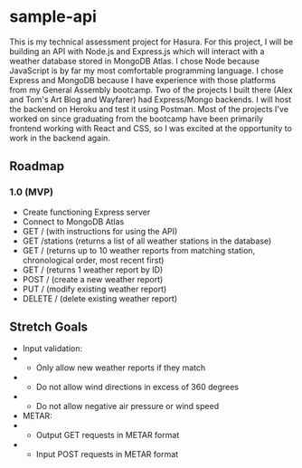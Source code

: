 # sample-api

This is my technical assessment project for Hasura. For this project, I will be building an API with Node.js and Express.js which will interact with a weather database stored in MongoDB Atlas. I chose Node because JavaScript is by far my most comfortable programming language. I chose Express and MongoDB because I have experience with those platforms from my General Assembly bootcamp. Two of the projects I built there (Alex and Tom's Art Blog and Wayfarer) had Express/Mongo backends. I will host the backend on Heroku and test it using Postman. Most of the projects I've worked on since graduating from the bootcamp have been primarily frontend working with React and CSS, so I was excited at the opportunity to work in the backend again.

## Roadmap
### 1.0 (MVP)
* Create functioning Express server
* Connect to MongoDB Atlas
* GET / (with instructions for using the API)
* GET /stations (returns a list of all weather stations in the database)
* GET /<callsign> (returns up to 10 weather reports from matching station, chronological order, most recent first)
* GET /<id> (returns 1 weather report by ID)
* POST / (create a new weather report)
* PUT /<id> (modify existing weather report)
* DELETE /<id> (delete existing weather report)
  
## Stretch Goals
* Input validation:
* * Only allow new weather reports if they match
* * Do not allow wind directions in excess of 360 degrees
* * Do not allow negative air pressure or wind speed
* METAR:
* * Output GET requests in METAR format
* * Input POST requests in METAR format
